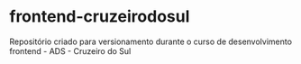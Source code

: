 # frontend-cruzeirodosul
Repositório criado para versionamento durante o curso de desenvolvimento frontend - ADS - Cruzeiro do Sul
